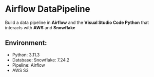 # Airflow DataPipeline
Build a data pipeline in **Airflow** and the **Visual Studio Code Python** that interacts with **AWS** and **Snowflake**
## Environment: 
* Python: 3.11.3
* Database: Snowflake: 7.24.2
* Pipeline: Airflow
* AWS S3
